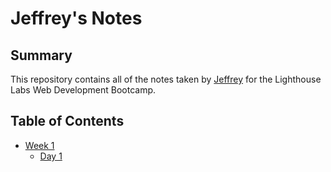 # Jeffrey's Notes

## Summary

This repository contains all of the notes taken by [Jeffrey](https://github.com/Jeffreypang911) for the Lighthouse Labs Web Development Bootcamp.

## Table of Contents

* [Week 1](/Week_1)
  * [Day 1](/Week_1/Day_1)